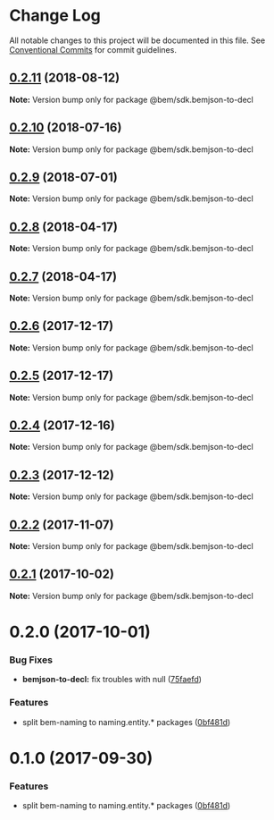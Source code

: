 # Change Log

All notable changes to this project will be documented in this file.
See [Conventional Commits](https://conventionalcommits.org) for commit guidelines.

<a name="0.2.11"></a>
## [0.2.11](https://github.com/bem/bem-sdk/compare/@bem/sdk.bemjson-to-decl@0.2.10...@bem/sdk.bemjson-to-decl@0.2.11) (2018-08-12)




**Note:** Version bump only for package @bem/sdk.bemjson-to-decl

<a name="0.2.10"></a>
## [0.2.10](https://github.com/bem/bem-sdk/compare/@bem/sdk.bemjson-to-decl@0.2.9...@bem/sdk.bemjson-to-decl@0.2.10) (2018-07-16)




**Note:** Version bump only for package @bem/sdk.bemjson-to-decl

<a name="0.2.9"></a>
## [0.2.9](https://github.com/bem/bem-sdk/compare/@bem/sdk.bemjson-to-decl@0.2.8...@bem/sdk.bemjson-to-decl@0.2.9) (2018-07-01)




**Note:** Version bump only for package @bem/sdk.bemjson-to-decl

<a name="0.2.8"></a>
## [0.2.8](https://github.com/bem/bem-sdk/compare/@bem/sdk.bemjson-to-decl@0.2.7...@bem/sdk.bemjson-to-decl@0.2.8) (2018-04-17)




**Note:** Version bump only for package @bem/sdk.bemjson-to-decl

<a name="0.2.7"></a>
## [0.2.7](https://github.com/bem/bem-sdk/compare/@bem/sdk.bemjson-to-decl@0.2.6...@bem/sdk.bemjson-to-decl@0.2.7) (2018-04-17)




**Note:** Version bump only for package @bem/sdk.bemjson-to-decl

<a name="0.2.6"></a>
## [0.2.6](https://github.com/bem/bem-sdk/compare/@bem/sdk.bemjson-to-decl@0.2.5...@bem/sdk.bemjson-to-decl@0.2.6) (2017-12-17)




**Note:** Version bump only for package @bem/sdk.bemjson-to-decl

<a name="0.2.5"></a>
## [0.2.5](https://github.com/bem/bem-sdk/compare/@bem/sdk.bemjson-to-decl@0.2.4...@bem/sdk.bemjson-to-decl@0.2.5) (2017-12-17)




**Note:** Version bump only for package @bem/sdk.bemjson-to-decl

<a name="0.2.4"></a>
## [0.2.4](https://github.com/bem/bem-sdk/compare/@bem/sdk.bemjson-to-decl@0.2.3...@bem/sdk.bemjson-to-decl@0.2.4) (2017-12-16)




**Note:** Version bump only for package @bem/sdk.bemjson-to-decl

<a name="0.2.3"></a>
## [0.2.3](https://github.com/bem/bem-sdk/compare/@bem/sdk.bemjson-to-decl@0.2.2...@bem/sdk.bemjson-to-decl@0.2.3) (2017-12-12)




**Note:** Version bump only for package @bem/sdk.bemjson-to-decl

<a name="0.2.2"></a>
## [0.2.2](https://github.com/bem/bem-sdk/compare/@bem/sdk.bemjson-to-decl@0.2.0...@bem/sdk.bemjson-to-decl@0.2.2) (2017-11-07)




**Note:** Version bump only for package @bem/sdk.bemjson-to-decl

<a name="0.2.1"></a>
## [0.2.1](https://github.com/bem/bem-sdk/compare/@bem/sdk.bemjson-to-decl@0.2.0...@bem/sdk.bemjson-to-decl@0.2.1) (2017-10-02)




**Note:** Version bump only for package @bem/sdk.bemjson-to-decl

<a name="0.2.0"></a>
# 0.2.0 (2017-10-01)


### Bug Fixes

* **bemjson-to-decl:** fix troubles with null ([75faefd](https://github.com/bem/bem-sdk/commit/75faefd))


### Features

* split bem-naming to naming.entity.* packages ([0bf481d](https://github.com/bem/bem-sdk/commit/0bf481d))




<a name="0.1.0"></a>
# 0.1.0 (2017-09-30)


### Features

* split bem-naming to naming.entity.* packages ([0bf481d](https://github.com/bem/bem-sdk/commit/0bf481d))
